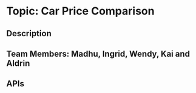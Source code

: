 # Topic: Car Price Comparison

## Description

## Team Members: Madhu, Ingrid, Wendy, Kai and Aldrin

## APIs
